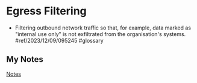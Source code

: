 # Egress Filtering
- Filtering outbound network traffic so that, for example, data marked as "internal use only" is not exfiltrated from the organisation's systems. #ref/2023/12/09/095245 #glossary 
## My Notes
[Notes](mynotes/egress-filtering-notes.md)
